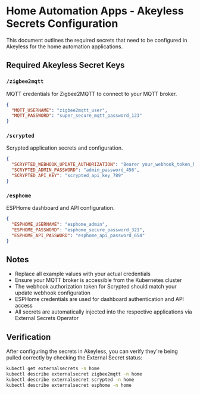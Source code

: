 # Home Automation Apps - Akeyless Secrets Configuration

This document outlines the required secrets that need to be configured in Akeyless for the home automation applications.

## Required Akeyless Secret Keys

### `/zigbee2mqtt`
MQTT credentials for Zigbee2MQTT to connect to your MQTT broker.

```json
{
  "MQTT_USERNAME": "zigbee2mqtt_user",
  "MQTT_PASSWORD": "super_secure_mqtt_password_123"
}
```

### `/scrypted`
Scrypted application secrets and configuration.

```json
{
  "SCRYPTED_WEBHOOK_UPDATE_AUTHORIZATION": "Bearer your_webhook_token_here_abc123",
  "SCRYPTED_ADMIN_PASSWORD": "admin_password_456",
  "SCRYPTED_API_KEY": "scrypted_api_key_789"
}
```

### `/esphome`
ESPHome dashboard and API configuration.

```json
{
  "ESPHOME_USERNAME": "esphome_admin",
  "ESPHOME_PASSWORD": "esphome_secure_password_321",
  "ESPHOME_API_PASSWORD": "esphome_api_password_654"
}
```

## Notes

- Replace all example values with your actual credentials
- Ensure your MQTT broker is accessible from the Kubernetes cluster
- The webhook authorization token for Scrypted should match your update webhook configuration
- ESPHome credentials are used for dashboard authentication and API access
- All secrets are automatically injected into the respective applications via External Secrets Operator

## Verification

After configuring the secrets in Akeyless, you can verify they're being pulled correctly by checking the External Secret status:

```bash
kubectl get externalsecrets -n home
kubectl describe externalsecret zigbee2mqtt -n home
kubectl describe externalsecret scrypted -n home
kubectl describe externalsecret esphome -n home
```
